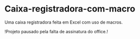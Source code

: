 # Caixa-registradora-com-macro
Uma caixa registradora feita em Excel com uso de macros.

!Projeto pausado pela falta de assinatura do office.!
